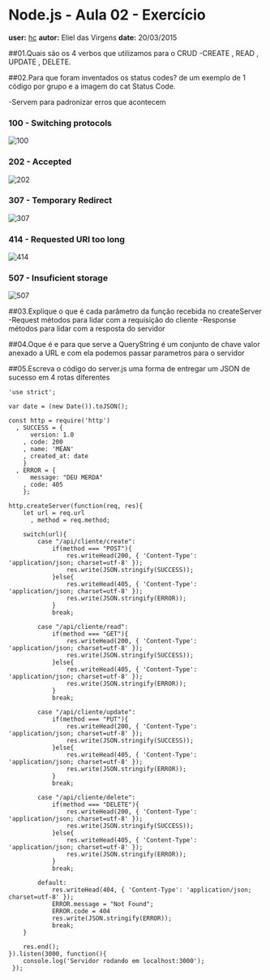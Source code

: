 # Node.js - Aula 02 - Exercício
**user:** [hc](https://github.com/hc3)
**autor:** Eliel das Virgens
**date:** 20/03/2015

##01.Quais são os 4 verbos que utilizamos para o CRUD
-CREATE , READ , UPDATE , DELETE.

##02.Para que foram inventados os status codes? de um exemplo de 1 código por grupo e a imagem do cat Status Code.

-Servem para padronizar erros que acontecem 

### 100 - Switching protocols

![100](https://http.cat/101)

### 202 - Accepted

![202](https://http.cat/202)

### 307 - Temporary Redirect

![307](https://http.cat/307)

### 414 - Requested URI too long

![414](https://http.cat/414)

### 507 - Insuficient storage

![507](https://http.cat/507)


##03.Explique o que é cada parâmetro da função recebida no createServer
-Request métodos para lidar com a requisição do cliente
-Response métodos para lidar com a resposta do servidor

##04.Oque é e para que serve a QueryString
é um conjunto de chave valor anexado a URL e com ela podemos passar parametros para o servidor

##05.Escreva o código do server.js uma forma de entregar um JSON de sucesso em 4 rotas diferentes
```
'use strict';

var date = (new Date()).toJSON();

const http = require('http')
  , SUCCESS = {
      version: 1.0
    , code: 200
    , name: 'MEAN'
    , created_at: date
    }
  , ERROR = {
      message: "DEU MERDA"
    , code: 405
    };

http.createServer(function(req, res){
    let url = req.url
      , method = req.method;

    switch(url){
        case "/api/cliente/create":
            if(method === "POST"){
                res.writeHead(200, { 'Content-Type': 'application/json; charset=utf-8' });
                res.write(JSON.stringify(SUCCESS));
            }else{
                res.writeHead(405, { 'Content-Type': 'application/json; charset=utf-8' });
                res.write(JSON.stringify(ERROR));
            }
            break;

        case "/api/cliente/read":
            if(method === "GET"){
                res.writeHead(200, { 'Content-Type': 'application/json; charset=utf-8' });
                res.write(JSON.stringify(SUCCESS));
            }else{
                res.writeHead(405, { 'Content-Type': 'application/json; charset=utf-8' });
                res.write(JSON.stringify(ERROR));
            }
            break;

        case "/api/cliente/update":
            if(method === "PUT"){
                res.writeHead(200, { 'Content-Type': 'application/json; charset=utf-8' });
                res.write(JSON.stringify(SUCCESS));
            }else{
                res.writeHead(405, { 'Content-Type': 'application/json; charset=utf-8' });
                res.write(JSON.stringify(ERROR));
            }
            break;

        case "/api/cliente/delete":
            if(method === "DELETE"){
                res.writeHead(200, { 'Content-Type': 'application/json; charset=utf-8' });
                res.write(JSON.stringify(SUCCESS));
            }else{
                res.writeHead(405, { 'Content-Type': 'application/json; charset=utf-8' });
                res.write(JSON.stringify(ERROR));
            }
            break;

        default:
            res.writeHead(404, { 'Content-Type': 'application/json; charset=utf-8' });
            ERROR.message = "Not Found";
            ERROR.code = 404
            res.write(JSON.stringify(ERROR));
            break;
    }

    res.end();
}).listen(3000, function(){
    console.log('Servidor rodando em localhost:3000');
 });

```